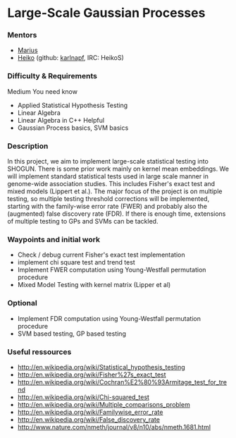 # Large-Scale Gaussian Processes

### Mentors
 * [Marius](https://www2.informatik.hu-berlin.de/~kloftmar/)
 * [Heiko](Heiko%20Strathmann) (github: [karlnapf](https://github.com/karlnapf), IRC: HeikoS)

### Difficulty & Requirements
Medium
You need know
 * Applied Statistical Hypothesis Testing
 * Linear Algebra
 * Linear Algebra in C++
Helpful
 * Gaussian Process basics, SVM basics

### Description
In this project, we aim to implement large-scale statistical testing into SHOGUN. There is some prior work mainly on kernel mean embeddings. We will implement standard statistical tests used in large scale manner in genome-wide association studies. This includes Fisher's exact test and mixed models (Lippert et al.). The major focus of the project is on multiple testing, so multiple testing threshold corrections will be implemented, starting with the family-wise error rate (FWER) and probably also the (augmented) false discovery rate (FDR). If there is enough time, extensions of multiple testing to GPs and SVMs can be tackled.

### Waypoints and initial work
 * Check / debug current Fisher's exact test implementation
 * implement chi square test and trend test
 * Implement FWER computation using Young-Westfall permutation procedure
 * Mixed Model Testing with kernel matrix (Lipper et al)
 
### Optional
 * Implement FDR computation using Young-Westfall permutation procedure
 * SVM based testing, GP based testing
 

### Useful ressources
 * http://en.wikipedia.org/wiki/Statistical_hypothesis_testing
 * http://en.wikipedia.org/wiki/Fisher%27s_exact_test
 * http://en.wikipedia.org/wiki/Cochran%E2%80%93Armitage_test_for_trend
 * http://en.wikipedia.org/wiki/Chi-squared_test
 * http://en.wikipedia.org/wiki/Multiple_comparisons_problem
 * http://en.wikipedia.org/wiki/Familywise_error_rate
 * http://en.wikipedia.org/wiki/False_discovery_rate
 * http://www.nature.com/nmeth/journal/v8/n10/abs/nmeth.1681.html